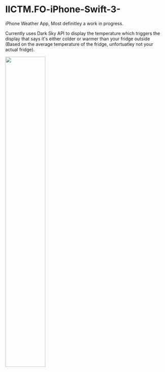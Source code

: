# IICTM.FO-iPhone-Swift-3-
iPhone Weather App, Most definitley a work in progress. 

Currently uses Dark Sky API to display the temperature which triggers the display that says it's either colder or warmer than your fridge outside (Based on the average temperature of the fridge, unfortuatley not your actual fridge). 

<img src ="https://s2.postimg.org/iv200639l/IMG_3301.jpg" width="50%" height="50%" /> 
